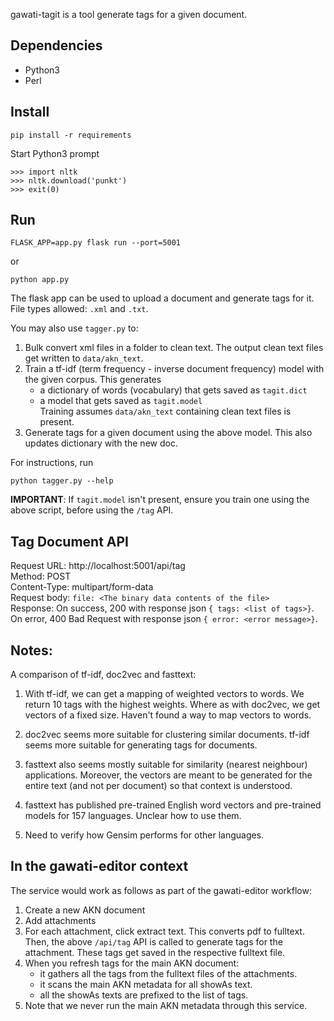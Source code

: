 gawati-tagit is a tool generate tags for a given document.

## Dependencies
- Python3
- Perl

## Install
```
pip install -r requirements
``` 

Start Python3 prompt
```
>>> import nltk
>>> nltk.download('punkt')
>>> exit(0)
```

## Run
```
FLASK_APP=app.py flask run --port=5001
```
or
```
python app.py
```

The flask app can be used to upload a document and generate tags for it. 
File types allowed: `.xml` and `.txt`.

You may also use `tagger.py` to:

1. Bulk convert xml files in a folder to clean text. The output clean text files get written to `data/akn_text`.
2. Train a tf-idf (term frequency - inverse document frequency) model with the given corpus. This generates 
    - a dictionary of words (vocabulary) that gets saved as `tagit.dict`
    - a model that gets saved as `tagit.model`  
Training assumes `data/akn_text` containing clean text files is present. 
3. Generate tags for a given document using the above model. This also updates dictionary with the new doc.

For instructions, run 
```
python tagger.py --help
```

**IMPORTANT**: If `tagit.model` isn't present, ensure you train one using the above script, before using the `/tag` API.  

## Tag Document API

Request URL: http://localhost:5001/api/tag  
Method: POST  
Content-Type: multipart/form-data  
Request body: `file: <The binary data contents of the file>`  
Response: On success, 200 with response json `{ tags: <list of tags>}`.  
          On error, 400 Bad Request with response json `{ error: <error message>}`.  

## Notes:
A comparison of tf-idf, doc2vec and fasttext:

1. With tf-idf, we can get a mapping of weighted vectors to words. We return 10 tags with the highest weights. Where as with doc2vec, we get vectors of a fixed size. Haven't found a way to map vectors to words. 

2. doc2vec seems more suitable for clustering similar documents. tf-idf seems more suitable for generating tags for documents. 

3. fasttext also seems mostly suitable for similarity (nearest neighbour) applications. Moreover, the vectors are meant to be generated for the entire text (and not per document) so that context is understood.

5. fasttext has published pre-trained English word vectors and pre-trained models for 157 languages. Unclear how to use them.

6. Need to verify how Gensim performs for other languages.

## In the gawati-editor context
The service would work as follows as part of the gawati-editor workflow:

1. Create a new AKN document
2. Add attachments
3. For each attachment, click extract text. This converts pdf to fulltext.   
Then, the above `/api/tag` API is called to generate tags for the attachment. These tags get saved in the respective fulltext file.
4. When you refresh tags for the main AKN document:
    - it gathers all the tags from the fulltext files of the attachments.
    - it scans the main AKN metadata for all showAs text.
    - all the showAs texts are prefixed to the list of tags.
5. Note that we never run the main AKN metadata through this service.  
